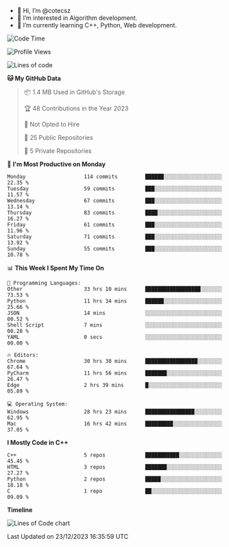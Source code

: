 - 👋 Hi, I’m @cotecsz
- 👀 I’m interested in Algorithm development.
- 🌱 I’m currently learning C++, Python, Web development.

<!---
cotecsz/cotecsz is a ✨ special ✨ repository because its `README.md` (this file) appears on your GitHub profile.
You can click the Preview link to take a look at your changes.
--->

<!--START_SECTION:waka-->
![Code Time](http://img.shields.io/badge/Code%20Time-219%20hrs%201%20min-blue)

![Profile Views](http://img.shields.io/badge/Profile%20Views-0-blue)

![Lines of code](https://img.shields.io/badge/From%20Hello%20World%20I%27ve%20Written-1.2%20million%20lines%20of%20code-blue)

**🐱 My GitHub Data** 

> 📦 1.4 MB Used in GitHub's Storage 
 > 
> 🏆 48 Contributions in the Year 2023
 > 
> 🚫 Not Opted to Hire
 > 
> 📜 25 Public Repositories 
 > 
> 🔑 5 Private Repositories 
 > 
📅 **I'm Most Productive on Monday** 

```text
Monday                   114 commits         ██████░░░░░░░░░░░░░░░░░░░   22.35 % 
Tuesday                  59 commits          ███░░░░░░░░░░░░░░░░░░░░░░   11.57 % 
Wednesday                67 commits          ███░░░░░░░░░░░░░░░░░░░░░░   13.14 % 
Thursday                 83 commits          ████░░░░░░░░░░░░░░░░░░░░░   16.27 % 
Friday                   61 commits          ███░░░░░░░░░░░░░░░░░░░░░░   11.96 % 
Saturday                 71 commits          ███░░░░░░░░░░░░░░░░░░░░░░   13.92 % 
Sunday                   55 commits          ███░░░░░░░░░░░░░░░░░░░░░░   10.78 % 
```


📊 **This Week I Spent My Time On** 

```text
💬 Programming Languages: 
Other                    33 hrs 10 mins      ██████████████████░░░░░░░   73.53 % 
Python                   11 hrs 34 mins      ██████░░░░░░░░░░░░░░░░░░░   25.66 % 
JSON                     14 mins             ░░░░░░░░░░░░░░░░░░░░░░░░░   00.52 % 
Shell Script             7 mins              ░░░░░░░░░░░░░░░░░░░░░░░░░   00.28 % 
YAML                     0 secs              ░░░░░░░░░░░░░░░░░░░░░░░░░   00.00 % 

🔥 Editors: 
Chrome                   30 hrs 30 mins      █████████████████░░░░░░░░   67.64 % 
PyCharm                  11 hrs 56 mins      ███████░░░░░░░░░░░░░░░░░░   26.47 % 
Edge                     2 hrs 39 mins       █░░░░░░░░░░░░░░░░░░░░░░░░   05.89 % 

💻 Operating System: 
Windows                  28 hrs 23 mins      ████████████████░░░░░░░░░   62.95 % 
Mac                      16 hrs 42 mins      █████████░░░░░░░░░░░░░░░░   37.05 % 
```

**I Mostly Code in C++** 

```text
C++                      5 repos             ███████████░░░░░░░░░░░░░░   45.45 % 
HTML                     3 repos             ███████░░░░░░░░░░░░░░░░░░   27.27 % 
Python                   2 repos             █████░░░░░░░░░░░░░░░░░░░░   18.18 % 
C                        1 repo              ██░░░░░░░░░░░░░░░░░░░░░░░   09.09 % 
```



**Timeline**

![Lines of Code chart](https://raw.githubusercontent.com/cotecsz/cotecsz/master/assets/bar_graph.png)


 Last Updated on 23/12/2023 16:35:59 UTC
<!--END_SECTION:waka-->
